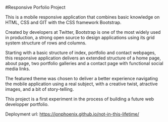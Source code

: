 #Responsive Porfolio Project

This is a mobile responsive application that combines basic knowledge on HTML, CSS and GIT with the CSS framework Bootstrap.

Created by developers at Twitter, Bootstrap is one of the most widely used in production, a strong open source to design applications using its grid system structure of rows and columns.

Starting with a basic structure of index, portfolio and contact webpages, this responsive application delivers an extended structure of a home page, about page, two portfolio galleries and a contact page with functional social media links.

The featured theme was chosen to deliver a better experience navigating the mobile application using a real subject, with a creative twist, atractive images, and a bit of story-telling.

This project is a first experiment in the process of building a future web developper portfolio.

Deployment url: https://jonphoenix.github.io/not-in-this-lifetime/

